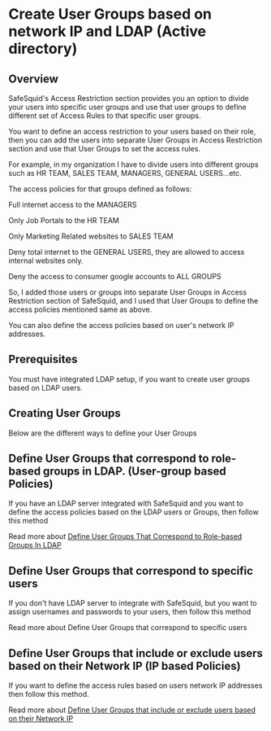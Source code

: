 # Create User Groups based on network IP and LDAP (Active directory)

## Overview 

SafeSquid's Access Restriction section provides you an option to divide your users into specific user groups and use that user groups to define different set of Access Rules to that specific user groups.

You want to define an access restriction to your users based on their role, then you can add the users into separate User Groups in Access Restriction section and use that User Groups to set the access rules.

For example, in my organization I have to divide users into different groups such as HR TEAM, SALES TEAM, MANAGERS, GENERAL USERS...etc.

The access policies for that groups defined as follows:

Full internet access to the MANAGERS

Only Job Portals to the HR TEAM

Only Marketing Related websites to SALES TEAM

Deny total internet to the GENERAL USERS, they are allowed to access internal websites only.

Deny the access to consumer google accounts to ALL GROUPS

So, I added those users or groups into separate User Groups in Access Restriction section of SafeSquid, and I used that User Groups to define the access policies mentioned same as above.

You can also define the access policies based on user's network IP addresses.

## Prerequisites

You must have integrated LDAP setup, if you want to create user groups based on LDAP users.

## Creating User Groups 

Below are the different ways to define your User Groups

## Define User Groups that correspond to role-based groups in LDAP. (User-group based Policies)

If you have an LDAP server integrated with SafeSquid and you want to define the access policies based on the LDAP users or Groups, then follow this method

Read more about [Define User Groups That Correspond to Role-based Groups In LDAP](https://help.safesquid.com/portal/en/kb/articles/define-user-groups-that-correspond-to-role-based-groups-in-ldap)

## Define User Groups that correspond to specific users

If you don't have LDAP server to integrate with SafeSquid, but you want to assign usernames and passwords to your users, then follow this method

Read more about Define User Groups that correspond to specific users

## Define User Groups that include or exclude users based on their Network IP (IP based Policies)

If you want to define the access rules based on users network IP addresses then follow this method.

Read more about [Define User Groups that include or exclude users based on their Network IP](https://help.safesquid.com/portal/en/kb/articles/define-user-groups-that-include-or-exclude-users-based-on-their-network-ip)
